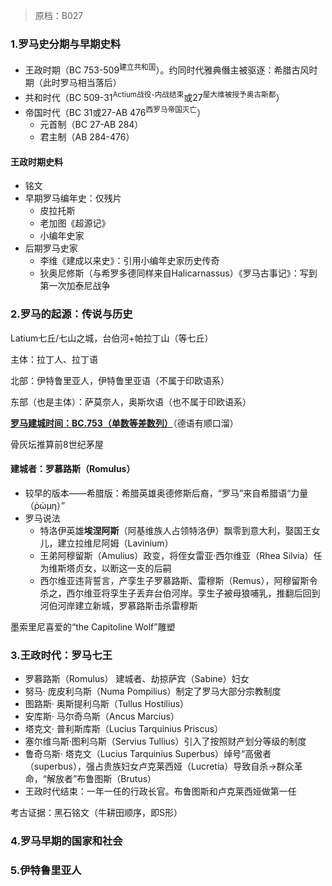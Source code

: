 > 原档：B027

### 1.罗马史分期与早期史料

- 王政时期（BC 753-509<sup>建立共和国</sup>）。约同时代雅典僭主被驱逐：希腊古风时期（此时罗马相当落后）
- 共和时代（BC 509-31<sup>Actium战役-内战结束</sup>或27<sup>屋大维被授予奥古斯都</sup>）
- 帝国时代（BC 31或27-AB 476<sup>西罗马帝国灭亡</sup>）
  - 元首制（BC 27-AB 284）
  - 君主制（AB 284-476）

#### 王政时期史料

- 铭文
- 早期罗马编年史：仅残片
  - 皮拉托斯
  - 老加图《超源记》
  - 小编年史家
- 后期罗马史家
  - 李维《建成以来史》：引用小编年史家历史传奇
  - 狄奥尼修斯（与希罗多德同样来自Halicarnassus）《罗马古事记》：写到第一次加泰尼战争

### 2.罗马的起源：传说与历史

Latium七丘/七山之城，台伯河+帕拉丁山（等七丘）

主体：拉丁人、拉丁语

北部：伊特鲁里亚人，伊特鲁里亚语（不属于印欧语系）

东部（也是主体）：萨莫奈人，奥斯坎语（也不属于印欧语系）

**<u>罗马建城时间：BC.753（单数等差数列）</u>**（德语有顺口溜）

骨灰坛推算前8世纪茅屋

#### 建城者：罗慕路斯（Romulus）

- 较早的版本——希腊版：希腊英雄奥德修斯后裔，“罗马”来自希腊语“力量 （ῥώμη）”
- 罗马说法
  - 特洛伊英雄**埃涅阿斯**（阿基维族人占领特洛伊）飘零到意大利，娶国王女儿，建立拉维尼阿姆（Lavinium）
  - 王弟阿穆留斯（Amulius）政变，将侄女雷亚·西尔维亚（Rhea Silvia）任为维斯塔贞女，以断这一支的后嗣
  - 西尔维亚违背誓言，产孪生子罗慕路斯、雷穆斯（Remus），阿穆留斯令杀之，西尔维亚将孪生子丢弃台伯河岸。孪生子被母狼哺乳，推翻后回到河伯河岸建立新城，罗慕路斯击杀雷穆斯

墨索里尼喜爱的“the Capitoline Wolf”雕塑

### 3.王政时代：罗马七王

- 罗慕路斯（Romulus） 建城者、劫掠萨宾（Sabine）妇女
- 努马· 庞皮利乌斯（Numa Pompilius）制定了罗马大部分宗教制度
- 图路斯· 奥斯提利乌斯（Tullus Hostilius）
- 安库斯· 马尔奇乌斯（Ancus Marcius）
- 塔克文· 普利斯库斯（Lucius Tarquinius Priscus）
- 塞尔维乌斯·图利乌斯（Servius Tullius）引入了按照财产划分等级的制度
- 鲁奇乌斯· 塔克文（Lucius Tarquinius Superbus）绰号“高傲者（superbus），强占贵族妇女卢克莱西娅（Lucretia）导致自杀→群众革命，“解放者”布鲁图斯（Brutus）
- 王政时代结束：一年一任的行政长官。布鲁图斯和卢克莱西娅做第一任

考古证据：黑石铭文（牛耕田顺序，即S形）

### 4.罗马早期的国家和社会 

### 5.伊特鲁里亚人